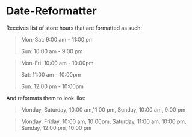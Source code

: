 # Date-Reformatter

Receives list of store hours that are formatted as such:

>Mon-Sat: 9:00 am – 11:00 pm
>
>Sun: 10:00 am - 9:00 pm

>Mon-Fri: 10:00 am - 10:00pm
>
>Sat: 11:00 am - 10:00pm
>
>Sun: 12:00 pm - 10:00pm
  
And reformats them to look like:

>Monday, Saturday, 10:00 am,11:00 pm, Sunday, 10:00 am, 9:00 pm
  
>Monday, Friday, 10:00 am, 10:00pm, Saturday, 11:00 am, 10:00 pm, Sunday, 12:00 pm, 10:00 pm
